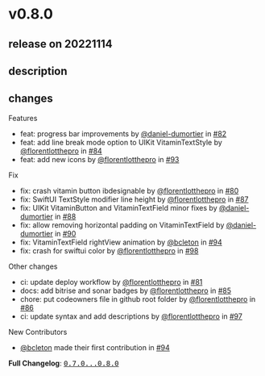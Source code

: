 # v0.8.0

## release on 20221114

## description

## changes

Features

* feat: progress bar improvements by <a class="user-mention notranslate" data-hovercard-type="user" data-hovercard-url="/users/daniel-dumortier/hovercard" data-octo-click="hovercard-link-click" data-octo-dimensions="link_type:self" href="https://github.com/daniel-dumortier">@daniel-dumortier</a> in <a class="issue-link js-issue-link" data-error-text="Failed to load title" data-id="1381072689" data-permission-text="Title is private" data-url="https://github.com/Decathlon/vitamin-ios/issues/82" data-hovercard-type="pull_request" data-hovercard-url="/Decathlon/vitamin-ios/pull/82/hovercard" href="https://github.com/Decathlon/vitamin-ios/pull/82">#82</a>
* feat: add line break mode option to UIKit VitaminTextStyle by <a class="user-mention notranslate" data-hovercard-type="user" data-hovercard-url="/users/florentlotthepro/hovercard" data-octo-click="hovercard-link-click" data-octo-dimensions="link_type:self" href="https://github.com/florentlotthepro">@florentlotthepro</a> in <a class="issue-link js-issue-link" data-error-text="Failed to load title" data-id="1396299882" data-permission-text="Title is private" data-url="https://github.com/Decathlon/vitamin-ios/issues/84" data-hovercard-type="pull_request" data-hovercard-url="/Decathlon/vitamin-ios/pull/84/hovercard" href="https://github.com/Decathlon/vitamin-ios/pull/84">#84</a>
* feat: add new icons by <a class="user-mention notranslate" data-hovercard-type="user" data-hovercard-url="/users/florentlotthepro/hovercard" data-octo-click="hovercard-link-click" data-octo-dimensions="link_type:self" href="https://github.com/florentlotthepro">@florentlotthepro</a> in <a class="issue-link js-issue-link" data-error-text="Failed to load title" data-id="1427740981" data-permission-text="Title is private" data-url="https://github.com/Decathlon/vitamin-ios/issues/93" data-hovercard-type="pull_request" data-hovercard-url="/Decathlon/vitamin-ios/pull/93/hovercard" href="https://github.com/Decathlon/vitamin-ios/pull/93">#93</a>

Fix

* fix: crash vitamin button ibdesignable by <a class="user-mention notranslate" data-hovercard-type="user" data-hovercard-url="/users/florentlotthepro/hovercard" data-octo-click="hovercard-link-click" data-octo-dimensions="link_type:self" href="https://github.com/florentlotthepro">@florentlotthepro</a> in <a class="issue-link js-issue-link" data-error-text="Failed to load title" data-id="1373074791" data-permission-text="Title is private" data-url="https://github.com/Decathlon/vitamin-ios/issues/80" data-hovercard-type="pull_request" data-hovercard-url="/Decathlon/vitamin-ios/pull/80/hovercard" href="https://github.com/Decathlon/vitamin-ios/pull/80">#80</a>
* fix: SwiftUI TextStyle modifier line height by <a class="user-mention notranslate" data-hovercard-type="user" data-hovercard-url="/users/florentlotthepro/hovercard" data-octo-click="hovercard-link-click" data-octo-dimensions="link_type:self" href="https://github.com/florentlotthepro">@florentlotthepro</a> in <a class="issue-link js-issue-link" data-error-text="Failed to load title" data-id="1408094780" data-permission-text="Title is private" data-url="https://github.com/Decathlon/vitamin-ios/issues/87" data-hovercard-type="pull_request" data-hovercard-url="/Decathlon/vitamin-ios/pull/87/hovercard" href="https://github.com/Decathlon/vitamin-ios/pull/87">#87</a>
* fix: UIKit VitaminButton and VitaminTextField minor fixes by <a class="user-mention notranslate" data-hovercard-type="user" data-hovercard-url="/users/daniel-dumortier/hovercard" data-octo-click="hovercard-link-click" data-octo-dimensions="link_type:self" href="https://github.com/daniel-dumortier">@daniel-dumortier</a> in <a class="issue-link js-issue-link" data-error-text="Failed to load title" data-id="1408500909" data-permission-text="Title is private" data-url="https://github.com/Decathlon/vitamin-ios/issues/88" data-hovercard-type="pull_request" data-hovercard-url="/Decathlon/vitamin-ios/pull/88/hovercard" href="https://github.com/Decathlon/vitamin-ios/pull/88">#88</a>
* fix: allow removing horizontal padding on VitaminTextField by <a class="user-mention notranslate" data-hovercard-type="user" data-hovercard-url="/users/daniel-dumortier/hovercard" data-octo-click="hovercard-link-click" data-octo-dimensions="link_type:self" href="https://github.com/daniel-dumortier">@daniel-dumortier</a> in <a class="issue-link js-issue-link" data-error-text="Failed to load title" data-id="1411723335" data-permission-text="Title is private" data-url="https://github.com/Decathlon/vitamin-ios/issues/90" data-hovercard-type="pull_request" data-hovercard-url="/Decathlon/vitamin-ios/pull/90/hovercard" href="https://github.com/Decathlon/vitamin-ios/pull/90">#90</a>
* fix: VitaminTextField rightView animation by <a class="user-mention notranslate" data-hovercard-type="user" data-hovercard-url="/users/bcleton/hovercard" data-octo-click="hovercard-link-click" data-octo-dimensions="link_type:self" href="https://github.com/bcleton">@bcleton</a> in <a class="issue-link js-issue-link" data-error-text="Failed to load title" data-id="1438341270" data-permission-text="Title is private" data-url="https://github.com/Decathlon/vitamin-ios/issues/94" data-hovercard-type="pull_request" data-hovercard-url="/Decathlon/vitamin-ios/pull/94/hovercard" href="https://github.com/Decathlon/vitamin-ios/pull/94">#94</a>
* fix: crash for swiftui color by <a class="user-mention notranslate" data-hovercard-type="user" data-hovercard-url="/users/florentlotthepro/hovercard" data-octo-click="hovercard-link-click" data-octo-dimensions="link_type:self" href="https://github.com/florentlotthepro">@florentlotthepro</a> in <a class="issue-link js-issue-link" data-error-text="Failed to load title" data-id="1444233948" data-permission-text="Title is private" data-url="https://github.com/Decathlon/vitamin-ios/issues/98" data-hovercard-type="pull_request" data-hovercard-url="/Decathlon/vitamin-ios/pull/98/hovercard" href="https://github.com/Decathlon/vitamin-ios/pull/98">#98</a>

Other changes

* ci: update deploy workflow by <a class="user-mention notranslate" data-hovercard-type="user" data-hovercard-url="/users/florentlotthepro/hovercard" data-octo-click="hovercard-link-click" data-octo-dimensions="link_type:self" href="https://github.com/florentlotthepro">@florentlotthepro</a> in <a class="issue-link js-issue-link" data-error-text="Failed to load title" data-id="1374488854" data-permission-text="Title is private" data-url="https://github.com/Decathlon/vitamin-ios/issues/81" data-hovercard-type="pull_request" data-hovercard-url="/Decathlon/vitamin-ios/pull/81/hovercard" href="https://github.com/Decathlon/vitamin-ios/pull/81">#81</a>
* docs: add bitrise and sonar badges by <a class="user-mention notranslate" data-hovercard-type="user" data-hovercard-url="/users/florentlotthepro/hovercard" data-octo-click="hovercard-link-click" data-octo-dimensions="link_type:self" href="https://github.com/florentlotthepro">@florentlotthepro</a> in <a class="issue-link js-issue-link" data-error-text="Failed to load title" data-id="1401068550" data-permission-text="Title is private" data-url="https://github.com/Decathlon/vitamin-ios/issues/85" data-hovercard-type="pull_request" data-hovercard-url="/Decathlon/vitamin-ios/pull/85/hovercard" href="https://github.com/Decathlon/vitamin-ios/pull/85">#85</a>
* chore: put codeowners file in github root folder by <a class="user-mention notranslate" data-hovercard-type="user" data-hovercard-url="/users/florentlotthepro/hovercard" data-octo-click="hovercard-link-click" data-octo-dimensions="link_type:self" href="https://github.com/florentlotthepro">@florentlotthepro</a> in <a class="issue-link js-issue-link" data-error-text="Failed to load title" data-id="1401075737" data-permission-text="Title is private" data-url="https://github.com/Decathlon/vitamin-ios/issues/86" data-hovercard-type="pull_request" data-hovercard-url="/Decathlon/vitamin-ios/pull/86/hovercard" href="https://github.com/Decathlon/vitamin-ios/pull/86">#86</a>
* ci: update syntax and add descriptions by <a class="user-mention notranslate" data-hovercard-type="user" data-hovercard-url="/users/florentlotthepro/hovercard" data-octo-click="hovercard-link-click" data-octo-dimensions="link_type:self" href="https://github.com/florentlotthepro">@florentlotthepro</a> in <a class="issue-link js-issue-link" data-error-text="Failed to load title" data-id="1441956732" data-permission-text="Title is private" data-url="https://github.com/Decathlon/vitamin-ios/issues/97" data-hovercard-type="pull_request" data-hovercard-url="/Decathlon/vitamin-ios/pull/97/hovercard" href="https://github.com/Decathlon/vitamin-ios/pull/97">#97</a>

New Contributors

* <a class="user-mention notranslate" data-hovercard-type="user" data-hovercard-url="/users/bcleton/hovercard" data-octo-click="hovercard-link-click" data-octo-dimensions="link_type:self" href="https://github.com/bcleton">@bcleton</a> made their first contribution in <a class="issue-link js-issue-link" data-error-text="Failed to load title" data-id="1438341270" data-permission-text="Title is private" data-url="https://github.com/Decathlon/vitamin-ios/issues/94" data-hovercard-type="pull_request" data-hovercard-url="/Decathlon/vitamin-ios/pull/94/hovercard" href="https://github.com/Decathlon/vitamin-ios/pull/94">#94</a>

<strong>Full Changelog</strong>: <a class="commit-link" href="https://github.com/Decathlon/vitamin-ios/compare/0.7.0...0.8.0"><tt>0.7.0...0.8.0</tt></a>

